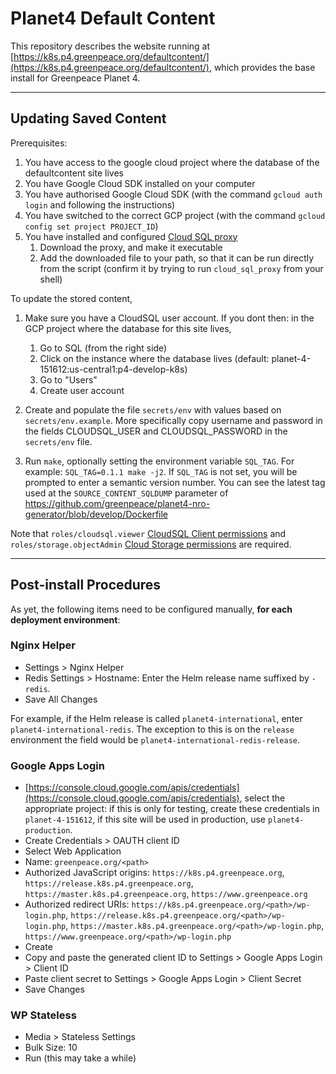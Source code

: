 # Planet4 Default Content

This repository describes the website running at [https://k8s.p4.greenpeace.org/defaultcontent/](https://k8s.p4.greenpeace.org/defaultcontent/), which provides the base install for Greenpeace Planet 4.

---

## Updating Saved Content
Prerequisites:
1. You have access to the google cloud project where the database of the defaultcontent site lives
1. You have Google Cloud SDK installed on your computer
1. You have authorised Google Cloud SDK (with the command `gcloud auth login` and following the instructions)
1. You have switched to the correct GCP project (with the command `gcloud config set project PROJECT_ID`)
1. You have installed and configured [Cloud SQL proxy](https://cloud.google.com/sql/docs/mysql/quickstart-proxy-test)
   1. Download the proxy, and make it executable
   1. Add the downloaded file to your path, so that it can be run directly from the script (confirm it by trying to run `cloud_sql_proxy` from your shell)

To update the stored content,
1. Make sure you have a CloudSQL user account. If you dont then: in the GCP project where the database for this site lives,
   1. Go to SQL (from the right side)
   1. Click on the instance where the database lives (default: planet-4-151612:us-central1:p4-develop-k8s)
   1. Go to "Users"
   1. Create user account
1. Create and populate the file `secrets/env` with values based on `secrets/env.example`. More specifically copy username and password in the fields CLOUDSQL_USER and CLOUDSQL_PASSWORD in the `secrets/env` file.

1.  Run `make`, optionally setting the environment variable `SQL_TAG`. For example:
 ```SQL_TAG=0.1.1 make -j2```. If `SQL_TAG` is not set, you will be prompted to enter a semantic version number. You can see the latest tag used at the `SOURCE_CONTENT_SQLDUMP` parameter of https://github.com/greenpeace/planet4-nro-generator/blob/develop/Dockerfile

 Note that `roles/cloudsql.viewer` [CloudSQL Client permissions](https://cloud.google.com/sql/docs/mysql/project-access-control) and `roles/storage.objectAdmin` [Cloud Storage permissions](https://cloud.google.com/storage/docs/access-control/iam-roles) are required.

---

## Post-install Procedures

As yet, the following items need to be configured manually, __for each deployment environment__:

### Nginx Helper

-   Settings > Nginx Helper
-   Redis Settings > Hostname: Enter the Helm release name suffixed by `-redis`.
-   Save All Changes

For example, if the Helm release is called `planet4-international`, enter `planet4-international-redis`. The exception to this is on the `release` environment the field would be `planet4-international-redis-release`.

### Google Apps Login

-   [https://console.cloud.google.com/apis/credentials](https://console.cloud.google.com/apis/credentials), select the appropriate project: if this is only for testing, create these credentials in `planet-4-151612`, if this site will be used in production, use `planet4-production`.
-   Create Credentials > OAUTH client ID
-   Select Web Application
-   Name: `greenpeace.org/<path>`
-   Authorized JavaScript origins: `https://k8s.p4.greenpeace.org`, `https://release.k8s.p4.greenpeace.org`, `https://master.k8s.p4.greenpeace.org`, `https://www.greenpeace.org`
-   Authorized redirect URIs: `https://k8s.p4.greenpeace.org/<path>/wp-login.php`, `https://release.k8s.p4.greenpeace.org/<path>/wp-login.php`, `https://master.k8s.p4.greenpeace.org/<path>/wp-login.php`, `https://www.greenpeace.org/<path>/wp-login.php`
-   Create
-   Copy and paste the generated client ID to Settings > Google Apps Login > Client ID
-   Paste client secret to Settings > Google Apps Login > Client Secret
-   Save Changes

### WP Stateless

-   Media > Stateless Settings
-   Bulk Size: 10
-   Run (this may take a while)
